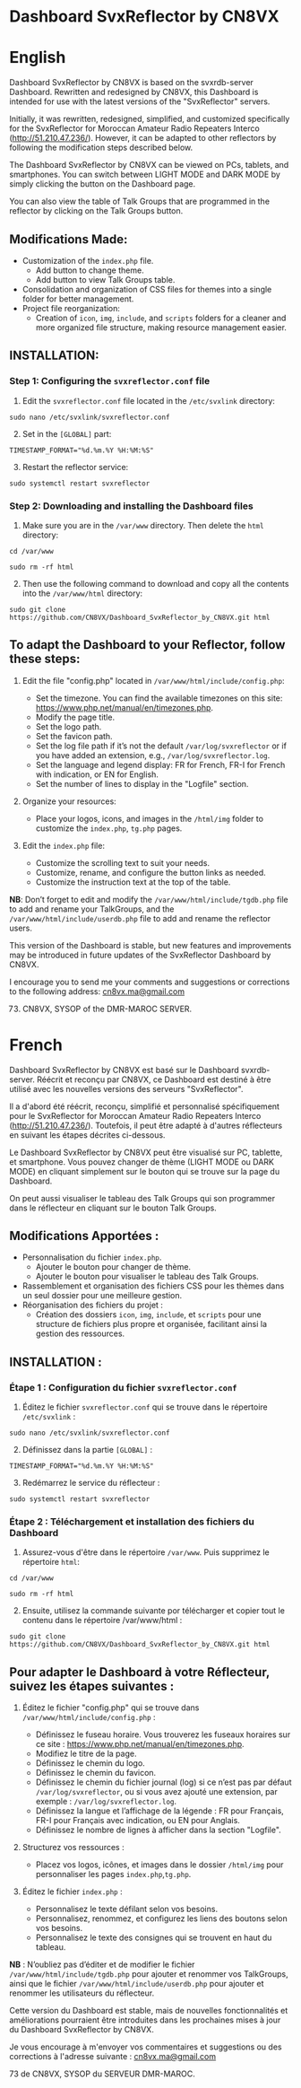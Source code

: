 # Dashboard SvxReflector by CN8VX

# English

Dashboard SvxReflector by CN8VX is based on the svxrdb-server Dashboard. Rewritten and redesigned by CN8VX, this Dashboard is intended for use with the latest versions of the "SvxReflector" servers.

Initially, it was rewritten, redesigned, simplified, and customized specifically for the SvxReflector for Moroccan Amateur Radio Repeaters Interco (http://51.210.47.236/). However, it can be adapted to other reflectors by following the modification steps described below.

The Dashboard SvxReflector by CN8VX can be viewed on PCs, tablets, and smartphones. You can switch between LIGHT MODE and DARK MODE by simply clicking the button on the Dashboard page.

You can also view the table of Talk Groups that are programmed in the reflector by clicking on the Talk Groups button.

## Modifications Made:
- Customization of the `index.php` file.
   - Add button to change theme.
   - Add button to view Talk Groups table.
- Consolidation and organization of CSS files for themes into a single folder for better management.
- Project file reorganization:
  - Creation of `icon`, `img`, `include`, and `scripts` folders for a cleaner and more organized file structure, making resource management easier.

## INSTALLATION:

### Step 1: Configuring the `svxreflector.conf` file

1. Edit the `svxreflector.conf` file located in the `/etc/svxlink` directory:
```
sudo nano /etc/svxlink/svxreflector.conf
```
2. Set in the `[GLOBAL]` part:
```
TIMESTAMP_FORMAT="%d.%m.%Y %H:%M:%S"
```
3. Restart the reflector service:
```
sudo systemctl restart svxreflector
```
### Step 2: Downloading and installing the Dashboard files

1. Make sure you are in the `/var/www` directory. Then delete the `html` directory:
```
cd /var/www
```
```
sudo rm -rf html
```
2. Then use the following command to download and copy all the contents into the `/var/www/html` directory:
```
sudo git clone https://github.com/CN8VX/Dashboard_SvxReflector_by_CN8VX.git html
```

## To adapt the Dashboard to your Reflector, follow these steps:
1. Edit the file "config.php" located in `/var/www/html/include/config.php`:
   - Set the timezone. You can find the available timezones on this site: https://www.php.net/manual/en/timezones.php.
   - Modify the page title.
   - Set the logo path.
   - Set the favicon path.
   - Set the log file path if it’s not the default `/var/log/svxreflector` or if you have added an extension, e.g., `/var/log/svxreflector.log`.
   - Set the language and legend display: FR for French, FR-I for French with indication, or EN for English.
   - Set the number of lines to display in the "Logfile" section.

2. Organize your resources:
   - Place your logos, icons, and images in the `/html/img` folder to customize the `index.php`, `tg.php` pages.

3. Edit the `index.php` file:
   - Customize the scrolling text to suit your needs.
   - Customize, rename, and configure the button links as needed.
   - Customize the instruction text at the top of the table.

**NB**: Don’t forget to edit and modify the `/var/www/html/include/tgdb.php` file to add and rename your TalkGroups, and the `/var/www/html/include/userdb.php` file to add and rename the reflector users.

This version of the Dashboard is stable, but new features and improvements may be introduced in future updates of the SvxReflector Dashboard by CN8VX.

I encourage you to send me your comments and suggestions or corrections to the following address: cn8vx.ma@gmail.com

73. CN8VX, SYSOP of the DMR-MAROC SERVER.


# French

Dashboard SvxReflector by CN8VX est basé sur le Dashboard svxrdb-server. Réécrit et reconçu par CN8VX, ce Dashboard est destiné à être utilisé avec les nouvelles versions des serveurs "SvxReflector".

Il a d'abord été réécrit, reconçu, simplifié et personnalisé spécifiquement pour le SvxReflector for Moroccan Amateur Radio Repeaters Interco (http://51.210.47.236/). Toutefois, il peut être adapté à d'autres réflecteurs en suivant les étapes décrites ci-dessous.

Le Dashboard SvxReflector by CN8VX peut être visualisé sur PC, tablette, et smartphone. Vous pouvez changer de thème (LIGHT MODE ou DARK MODE) en cliquant simplement sur le bouton qui se trouve sur la page du Dashboard.

On peut aussi visualiser le tableau des Talk Groups qui son programmer dans le réflecteur en cliquant sur le bouton Talk Groups.

## Modifications Apportées :
- Personnalisation du fichier `index.php`.
  - Ajouter le bouton pour changer de thème.
  - Ajouter le bouton pour visualiser le tableau des Talk Groups.
- Rassemblement et organisation des fichiers CSS pour les thèmes dans un seul dossier pour une meilleure gestion.
- Réorganisation des fichiers du projet :
  - Création des dossiers `icon`, `img`, `include`, et `scripts` pour une structure de fichiers plus propre et organisée, facilitant ainsi la gestion des ressources.

## INSTALLATION :

### Étape 1 : Configuration du fichier `svxreflector.conf`

1. Éditez le fichier `svxreflector.conf` qui se trouve dans le répertoire `/etc/svxlink` :
```
sudo nano /etc/svxlink/svxreflector.conf
```
2. Définissez dans la partie `[GLOBAL]` :
```
TIMESTAMP_FORMAT="%d.%m.%Y %H:%M:%S"
```
3. Redémarrez le service du réflecteur :
```
sudo systemctl restart svxreflector
```
### Étape 2 : Téléchargement et installation des fichiers du Dashboard

1. Assurez-vous d'être dans le répertoire `/var/www`. Puis supprimez le répertoire `html`:
```
cd /var/www
```
```
sudo rm -rf html
```
2. Ensuite, utilisez la commande suivante por télécharger et copier tout le contenu dans le répertoire /var/www/html :
```
sudo git clone https://github.com/CN8VX/Dashboard_SvxReflector_by_CN8VX.git html
```

## Pour adapter le Dashboard à votre Réflecteur, suivez les étapes suivantes :
1. Éditez le fichier "config.php" qui se trouve dans `/var/www/html/include/config.php` :
   - Définissez le fuseau horaire. Vous trouverez les fuseaux horaires sur ce site : https://www.php.net/manual/en/timezones.php.
   - Modifiez le titre de la page.
   - Définissez le chemin du logo.
   - Définissez le chemin du favicon.
   - Définissez le chemin du fichier journal (log) si ce n’est pas par défaut `/var/log/svxreflector`, ou si vous avez ajouté une extension, par exemple : `/var/log/svxreflector.log`.
   - Définissez la langue et l’affichage de la légende : FR pour Français, FR-I pour Français avec indication, ou EN pour Anglais.
   - Définissez le nombre de lignes à afficher dans la section "Logfile".

2. Structurez vos ressources :
   - Placez vos logos, icônes, et images dans le dossier `/html/img` pour personnaliser les pages `index.php`,`tg.php`.

3. Éditez le fichier `index.php` :
   - Personnalisez le texte défilant selon vos besoins.
   - Personnalisez, renommez, et configurez les liens des boutons selon vos besoins.
   - Personnalisez le texte des consignes qui se trouvent en haut du tableau.

**NB** : N’oubliez pas d’éditer et de modifier le fichier `/var/www/html/include/tgdb.php` pour ajouter et renommer vos TalkGroups, ainsi que le fichier `/var/www/html/include/userdb.php` pour ajouter et renommer les utilisateurs du réflecteur.

Cette version du Dashboard est stable, mais de nouvelles fonctionnalités et améliorations pourraient être introduites dans les prochaines mises à jour du Dashboard SvxReflector by CN8VX.

Je vous encourage à m'envoyer vos commentaires et suggestions ou des corrections à l'adresse suivante : cn8vx.ma@gmail.com

73 de CN8VX, SYSOP du SERVEUR DMR-MAROC.
